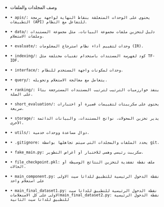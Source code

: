 - وصف المجلدات والملفات
-     • apis/: يحتوي على الوحدات المتعلقة بنقاط النهاية لواجهة برمجة التطبيقات (API) للتفاعل مع النظام.
-     • data/: دليل لتخزين ملفات مجموعة البيانات، مثل مجموعة المستندات وملفات الاستعلام.
-     • evaluate/: وحدات لتقييم أداء نظام استرجاع المعلومات (IR).
-     • indexing/: كود لفهرسة المستندات باستخدام تقنيات مختلفة مثل TF-IDF.
-     • interface/: وحدات لمكونات واجهة المستخدم للنظام.
-     • query/: يتعامل مع معالجة الاستعلام وتحويله.
-     • ranking/: ينفذ خوارزميات الترتيب لترتيب المستندات المسترجعة بناءً على الصلة.
-     • short_evaluation/: يحتوي على سكريبتات لتقييمات قصيرة أو اختبارات سريعة.
-     • storage/: يدير تخزين المحولات، نواتج المستندات، والبيانات الدائمة الأخرى.
-     • utils/: دوال مساعدة ووحدات خدمية.
-     • .gitignore: يحدد الملفات والمجلدات التي سيتم تجاهلها بواسطة git.
-     • fake_main.py: سكريبت رئيسي وهمي للاختبار أو أغراض التطوير.
-     • file_checkpoint.pkl: ملف نقطة تفقدية لتخزين النتائج الوسيطة أو الحالات.
-     • main_component.py: نقطة الدخول الرئيسية للتطبيق للداتا سيت الاولى على استعلام واحد
-     • main_final_dataset1.py: نقطة الدخول الرئيسية للتطبيق للداتا سيت الاولى على كل الاسنعلاماتmain_final_dataset2.py: نقطة الدخول الرئيسية للتطبيق للداتا سيت الثانية
